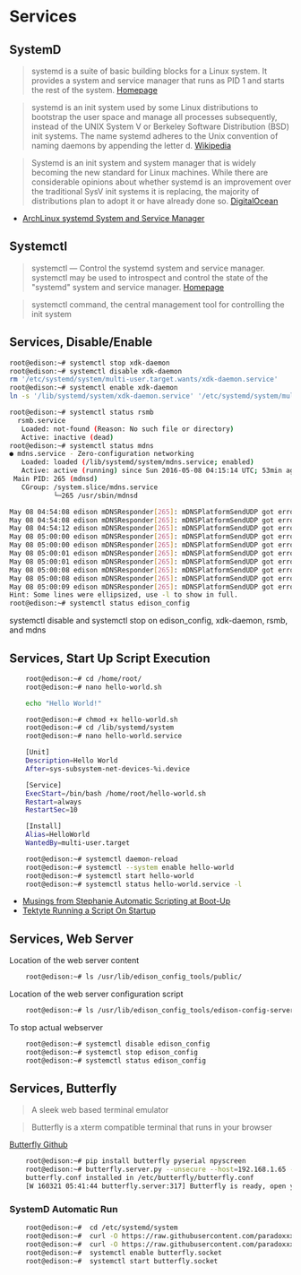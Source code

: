 Services
==

## SystemD

> systemd is a suite of basic building blocks for a Linux system. It provides a system and service manager that runs as PID 1 and starts the rest of the system. [Homepage](https://freedesktop.org/wiki/Software/systemd/)

> systemd is an init system used by some Linux distributions to bootstrap the user space and manage all processes subsequently, instead of the UNIX System V or Berkeley Software Distribution (BSD) init systems. The name systemd adheres to the Unix convention of naming daemons by appending the letter d. [Wikipedia](https://en.wikipedia.org/wiki/Systemd)

> Systemd is an init system and system manager that is widely becoming the new standard for Linux machines. While there are considerable opinions about whether systemd is an improvement over the traditional SysV init systems it is replacing, the majority of distributions plan to adopt it or have already done so. [DigitalOcean](https://www.digitalocean.com/community/tutorials/how-to-use-systemctl-to-manage-systemd-services-and-units)

- [ArchLinux systemd System and Service Manager](https://wiki.archlinux.org/index.php/systemd)

## Systemctl

> systemctl — Control the systemd system and service manager. systemctl may be used to introspect and control the state of the "systemd" system and service manager. [Homepage](https://www.freedesktop.org/software/systemd/man/systemctl.html)

> systemctl command, the central management tool for controlling the init system


## Services, Disable/Enable

```sh
root@edison:~# systemctl stop xdk-daemon
root@edison:~# systemctl disable xdk-daemon
rm '/etc/systemd/system/multi-user.target.wants/xdk-daemon.service'
root@edison:~# systemctl enable xdk-daemon
ln -s '/lib/systemd/system/xdk-daemon.service' '/etc/systemd/system/multi-user.target.wants/xdk-daemon.service'
```

```sh
root@edison:~# systemctl status rsmb
  rsmb.service
   Loaded: not-found (Reason: No such file or directory)
   Active: inactive (dead)
root@edison:~# systemctl status mdns
● mdns.service - Zero-configuration networking
   Loaded: loaded (/lib/systemd/system/mdns.service; enabled)
   Active: active (running) since Sun 2016-05-08 04:15:14 UTC; 53min ago
 Main PID: 265 (mdnsd)
   CGroup: /system.slice/mdns.service
           └─265 /usr/sbin/mdnsd

May 08 04:54:08 edison mDNSResponder[265]: mDNSPlatformSendUDP got error 99 ...3
May 08 04:54:08 edison mDNSResponder[265]: mDNSPlatformSendUDP got error 99 ...3
May 08 04:54:12 edison mDNSResponder[265]: mDNSPlatformSendUDP got error 101...3
May 08 05:00:00 edison mDNSResponder[265]: mDNSPlatformSendUDP got error 99 ...3
May 08 05:00:00 edison mDNSResponder[265]: mDNSPlatformSendUDP got error 99 ...3
May 08 05:00:01 edison mDNSResponder[265]: mDNSPlatformSendUDP got error 99 ...3
May 08 05:00:01 edison mDNSResponder[265]: mDNSPlatformSendUDP got error 99 ...3
May 08 05:00:08 edison mDNSResponder[265]: mDNSPlatformSendUDP got error 99 ...3
May 08 05:00:08 edison mDNSResponder[265]: mDNSPlatformSendUDP got error 99 ...3
May 08 05:00:09 edison mDNSResponder[265]: mDNSPlatformSendUDP got error 99 ...3
Hint: Some lines were ellipsized, use -l to show in full.
root@edison:~# systemctl status edison_config
```
systemctl disable and systemctl stop on edison_config, xdk-daemon, rsmb, and mdns


## Services, Start Up Script Execution

```sh
    root@edison:~# cd /home/root/
    root@edison:~# nano hello-world.sh
```

```sh
    echo "Hello World!"
```

```sh
    root@edison:~# chmod +x hello-world.sh
    root@edison:~# cd /lib/systemd/system
    root@edison:~# nano hello-world.service
```

```sh
    [Unit]
    Description=Hello World
    After=sys-subsystem-net-devices-%i.device

    [Service]
    ExecStart=/bin/bash /home/root/hello-world.sh
    Restart=always
    RestartSec=10 

    [Install]
    Alias=HelloWorld
    WantedBy=multi-user.target
```

```sh
    root@edison:~# systemctl daemon-reload
    root@edison:~# systemctl --system enable hello-world
    root@edison:~# systemctl start hello-world
    root@edison:~# systemctl status hello-world.service -l
```

- [Musings from Stephanie Automatic Scripting at Boot-Up](http://stephaniemoyerman.com/?p=41)
- [Tektyte Running a Script On Startup](http://www.tektyte.com/docs/docpages/edison-reference/runonstartup.html)

## Services, Web Server

Location of the web server content

```sh
    root@edison:~# ls /usr/lib/edison_config_tools/public/
```

Location of the web server configuration script 

```sh
    root@edison:~# ls /usr/lib/edison_config_tools/edison-config-server.js
```

To stop actual webserver

```sh
    root@edison:~# systemctl disable edison_config
    root@edison:~# systemctl stop edison_config
    root@edison:~# systemctl status edison_config
```

## Services, Butterfly

> A sleek web based terminal emulator

> Butterfly is a xterm compatible terminal that runs in your browser

[Butterfly Github](https://github.com/paradoxxxzero/butterfly)

```sh
    root@edison:~# pip install butterfly pyserial npyscreen
    root@edison:~# butterfly.server.py --unsecure --host=192.168.1.65 --port=8885
    butterfly.conf installed in /etc/butterfly/butterfly.conf
    [W 160321 05:41:44 butterfly.server:317] Butterfly is ready, open your browser to: http://192.168.1.65:8885/
```

### SystemD Automatic Run

```sh
    root@edison:~#  cd /etc/systemd/system
    root@edison:~#  curl -O https://raw.githubusercontent.com/paradoxxxzero/butterfly/master/butterfly.service
    root@edison:~#  curl -O https://raw.githubusercontent.com/paradoxxxzero/butterfly/master/butterfly.socket
    root@edison:~#  systemctl enable butterfly.socket
    root@edison:~#  systemctl start butterfly.socket
```
